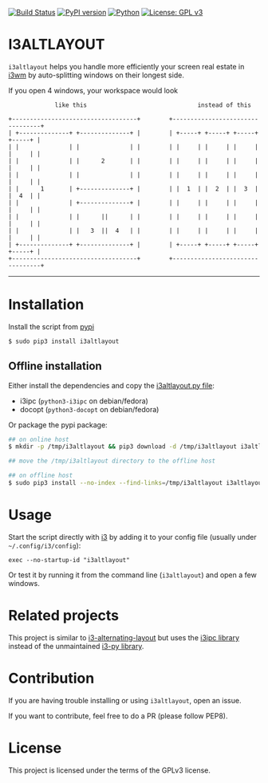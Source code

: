 [![Build Status](https://github.com/deadc0de6/i3altlayout/workflows/tests/badge.svg)](https://github.com/deadc0de6/i3altlayout/actions)
[![PyPI version](https://badge.fury.io/py/i3altlayout.svg)](https://badge.fury.io/py/i3altlayout)
[![Python](https://img.shields.io/pypi/pyversions/i3altlayout.svg)](https://pypi.python.org/pypi/i3altlayout)
[![License: GPL v3](https://img.shields.io/badge/License-GPL%20v3-blue.svg)](http://www.gnu.org/licenses/gpl-3.0)

# I3ALTLAYOUT

`i3altlayout` helps you handle more efficiently your screen real estate in [i3wm](https://i3wm.org/)
by auto-splitting windows on their longest side.

If you open 4 windows, your workspace would look

```
             like this                               instead of this

+-----------------------------------+        +---------------------------------+
| +--------------+ +--------------+ |        | +-----+ +-----+ +-----+ +-----+ |
| |              | |              | |        | |     | |     | |     | |     | |
| |              | |      2       | |        | |     | |     | |     | |     | |
| |              | |              | |        | |     | |     | |     | |     | |
| |      1       | +--------------+ |        | |  1  | |  2  | |  3  | |  4  | |
| |              | +--------------+ |        | |     | |     | |     | |     | |
| |              | |      ||      | |        | |     | |     | |     | |     | |
| |              | |   3  ||  4   | |        | |     | |     | |     | |     | |
| +--------------+ +--------------+ |        | +-----+ +-----+ +-----+ +-----+ |
+-----------------------------------+        +---------------------------------+
```

---

# Installation

Install the script from [pypi](https://pypi.org/project/i3altlayout/)
```bash
$ sudo pip3 install i3altlayout
```

## Offline installation

Either install the dependencies and copy
the [i3altlayout.py file](/i3altlayout/i3altlayout.py):

* i3ipc (`python3-i3ipc` on debian/fedora)
* docopt (`python3-docopt` on debian/fedora)

Or package the pypi package:
```bash
## on online host
$ mkdir -p /tmp/i3altlayout && pip3 download -d /tmp/i3altlayout i3altlayout

## move the /tmp/i3altlayout directory to the offline host

## on offline host
$ sudo pip3 install --no-index --find-links=/tmp/i3altlayout i3altlayout
```

# Usage

Start the script directly with [i3](https://i3wm.org/) by adding it to your config file
(usually under `~/.config/i3/config`):
```
exec --no-startup-id "i3altlayout"
```

Or test it by running it from the command line (`i3altlayout`) and
open a few windows.

# Related projects

This project is similar to [i3-alternating-layout](https://github.com/olemartinorg/i3-alternating-layout)
but uses the [i3ipc library](https://github.com/acrisci/i3ipc-python)
instead of the unmaintained [i3-py library](https://github.com/ziberna/i3-py).

# Contribution

If you are having trouble installing or using `i3altlayout`, open an issue.

If you want to contribute, feel free to do a PR (please follow PEP8).

# License

This project is licensed under the terms of the GPLv3 license.
